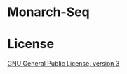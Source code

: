 # Monarch-Seq


# License

[GNU General Public License, version 3](https://www.gnu.org/licenses/gpl-3.0.html)
